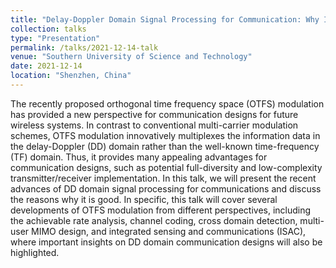 ```yaml
---
title: "Delay-Doppler Domain Signal Processing for Communication: Why It is Good?"
collection: talks
type: "Presentation"
permalink: /talks/2021-12-14-talk
venue: "Southern University of Science and Technology"
date: 2021-12-14
location: "Shenzhen, China"
---
```


The recently proposed orthogonal time frequency space (OTFS) modulation has provided a new perspective for communication designs for future wireless systems. In contrast to conventional multi-carrier modulation schemes, OTFS modulation innovatively multiplexes the information data in the delay-Doppler (DD) domain rather than the well-known time-frequency (TF) domain. Thus, it provides many appealing advantages for communication designs, such as potential full-diversity and low-complexity transmitter/receiver implementation. In this talk, we will present the recent advances of DD domain signal processing for communications and discuss the reasons why it is good. In specific, this talk will cover several developments of OTFS modulation from different perspectives, including the achievable rate analysis, channel coding, cross domain detection, multi-user MIMO design, and integrated sensing and communications (ISAC), where important insights on DD domain communication designs will also be highlighted.


